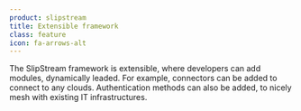 ```yaml
---
product: slipstream
title: Extensible framework
class: feature
icon: fa-arrows-alt
---
```


The SlipStream framework is extensible, where developers can add modules, dynamically leaded. For example, connectors can be added to connect to any clouds. Authentication methods can also be added, to nicely mesh with existing IT infrastructures.

